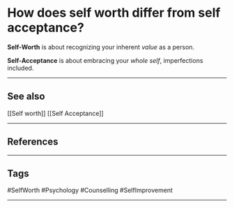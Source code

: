 # How does self worth differ from self acceptance?

**Self-Worth** is about recognizing your inherent _value_ as a person.

**Self-Acceptance** is about embracing your _whole self_, imperfections included.

---
## See also

[[Self worth]]
[[Self Acceptance]]

---
## References

---
## Tags

#SelfWorth #Psychology #Counselling #SelfImprovement

---

